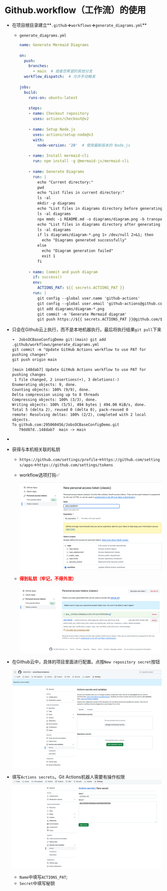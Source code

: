 # Github.workflow（工作流）的使用

* 在项目根目录建立**`.github`**→**`workflows`**→**`generate_diagrams.yml`**

  * `generate_diagrams.yml`

    ```yml
    name: Generate Mermaid Diagrams
    
    on:
      push:
        branches:
          - main  # 或者您希望的其他分支
      workflow_dispatch:  # 允许手动触发
    
    jobs:
      build:
        runs-on: ubuntu-latest
    
        steps:
        - name: Checkout repository
          uses: actions/checkout@v2
    
        - name: Setup Node.js
          uses: actions/setup-node@v3
          with:
            node-version: '20'  # 使用最新版本的 Node.js
    
        - name: Install mermaid-cli
          run: npm install -g @mermaid-js/mermaid-cli
    
        - name: Generate Diagrams
          run: |
            echo "Current directory:"
            pwd
            echo "List files in current directory:"
            ls -al
            mkdir -p diagrams
            echo "List files in diagrams directory before generating diagram:"
            ls -al diagrams
            npx mmdc -i README.md -o diagrams/diagram.png -b transparent
            echo "List files in diagrams directory after generating diagram:"
            ls -al diagrams
            if ls diagrams/diagram-*.png 1> /dev/null 2>&1; then
              echo "Diagrams generated successfully"
            else
              echo "Diagram generation failed"
              exit 1
            fi
    
        - name: Commit and push diagram
          if: success()
          env:
            ACTIONS_PAT: ${{ secrets.ACTIONS_PAT }}
          run: |
            git config --global user.name 'github-actions'
            git config --global user.email 'github-actions@github.com'
            git add diagrams/diagram-*.png
            git commit -m 'Generate Mermaid diagram'
            git push https://${{ secrets.ACTIONS_PAT }}@github.com/${{ github.repository }}.git HEAD:main
    
    ```

* 只会在Github云上执行，而不是本地机器执行。最后将执行结果`git pull`下来

  ```shell
  ➜  JobsOCBaseConfigDemo git:(main) git add .github/workflows/generate_diagrams.yml
  git commit -m "Update GitHub Actions workflow to use PAT for pushing changes"
  git push origin main
  
  [main 148dab7] Update GitHub Actions workflow to use PAT for pushing changes
   1 file changed, 2 insertions(+), 3 deletions(-)
  Enumerating objects: 9, done.
  Counting objects: 100% (9/9), done.
  Delta compression using up to 8 threads
  Compressing objects: 100% (3/3), done.
  Writing objects: 100% (5/5), 494 bytes | 494.00 KiB/s, done.
  Total 5 (delta 2), reused 0 (delta 0), pack-reused 0
  remote: Resolving deltas: 100% (2/2), completed with 2 local objects.
  To github.com:295060456/JobsOCBaseConfigDemo.git
     79dd87d..148dab7  main -> main
  ```
  
* 
  
* 获得与本机相关联的私钥
  
  * `https://github.com/settings/profile`→`https://github.com/settings/apps`→`https://github.com/settings/tokens`
  
  * workflow选项打钩✅
  
    ![image-20240704142404912](./assets/image-20240704142404912.png)
  
  * <font color=red>**得到私钥（牢记，不得外泄）**</font>
  
    ![image-20240704142451649](./assets/image-20240704142451649.png)  

* 在Github云中，具体的项目里面进行配置。点按`New repository secret`按钮

  ![image-20240704142744377](./assets/image-20240704142744377.png)

* 填写`Actions secrets`。Git Actions机器人需要有操作权限
  ![image-20240704143425822](./assets/image-20240704143425822.png)
  
  * `Name`中填写`ACTIONS_PAT`;
  * `Secret`中填写秘钥
  
  
  
  
